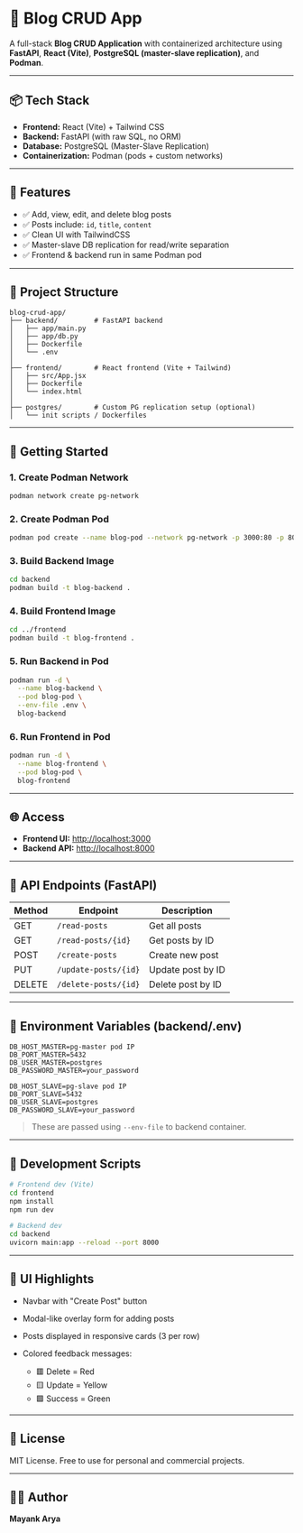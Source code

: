 # 📝 Blog CRUD App

A full-stack **Blog CRUD Application** with containerized architecture using **FastAPI**, **React (Vite)**, **PostgreSQL (master-slave replication)**, and **Podman**.

---

## 📦 Tech Stack

* **Frontend:** React (Vite) + Tailwind CSS
* **Backend:** FastAPI (with raw SQL, no ORM)
* **Database:** PostgreSQL (Master-Slave Replication)
* **Containerization:** Podman (pods + custom networks)

---

## 🎯 Features

* ✅ Add, view, edit, and delete blog posts
* ✅ Posts include: `id`, `title`, `content`
* ✅ Clean UI with TailwindCSS
* ✅ Master-slave DB replication for read/write separation
* ✅ Frontend & backend run in same Podman pod

---

## 📁 Project Structure

```
blog-crud-app/
├── backend/         # FastAPI backend
│   ├── app/main.py
│   ├── app/db.py
│   ├── Dockerfile
│   └── .env
│
├── frontend/        # React frontend (Vite + Tailwind)
│   ├── src/App.jsx
│   ├── Dockerfile
│   └── index.html
│
├── postgres/        # Custom PG replication setup (optional)
│   └── init scripts / Dockerfiles
```

---

## 🚀 Getting Started

### 1. Create Podman Network

```bash
podman network create pg-network
```

### 2. Create Podman Pod

```bash
podman pod create --name blog-pod --network pg-network -p 3000:80 -p 8000:8000
```

### 3. Build Backend Image

```bash
cd backend
podman build -t blog-backend .
```

### 4. Build Frontend Image

```bash
cd ../frontend
podman build -t blog-frontend .
```

### 5. Run Backend in Pod

```bash
podman run -d \
  --name blog-backend \
  --pod blog-pod \
  --env-file .env \
  blog-backend
```

### 6. Run Frontend in Pod

```bash
podman run -d \
  --name blog-frontend \
  --pod blog-pod \
  blog-frontend
```

---

## 🌐 Access

* **Frontend UI:** [http://localhost:3000](http://localhost:3000)
* **Backend API:** [http://localhost:8000](http://localhost:8000)

---

## 🔗 API Endpoints (FastAPI)

| Method | Endpoint             | Description       |
| ------ | -------------------- | ----------------- |
| GET    | `/read-posts`        | Get all posts     |
| GET    | `/read-posts/{id}`   | Get posts by ID   |
| POST   | `/create-posts`      | Create new post   |
| PUT    | `/update-posts/{id}` | Update post by ID |
| DELETE | `/delete-posts/{id}` | Delete post by ID |

---

## 📄 Environment Variables (backend/.env)

```env
DB_HOST_MASTER=pg-master pod IP
DB_PORT_MASTER=5432
DB_USER_MASTER=postgres
DB_PASSWORD_MASTER=your_password

DB_HOST_SLAVE=pg-slave pod IP
DB_PORT_SLAVE=5432
DB_USER_SLAVE=postgres
DB_PASSWORD_SLAVE=your_password
```

> These are passed using `--env-file` to backend container.

---

## 🧪 Development Scripts

```bash
# Frontend dev (Vite)
cd frontend
npm install
npm run dev

# Backend dev
cd backend
uvicorn main:app --reload --port 8000
```

---

## 🎨 UI Highlights

* Navbar with "Create Post" button
* Modal-like overlay form for adding posts
* Posts displayed in responsive cards (3 per row)
* Colored feedback messages:

  * 🟥 Delete = Red
  * 🟨 Update = Yellow
  * 🟩 Success = Green

---

## 🪪 License

MIT License. Free to use for personal and commercial projects.

---

## 👨‍💻 Author

**Mayank Arya**
